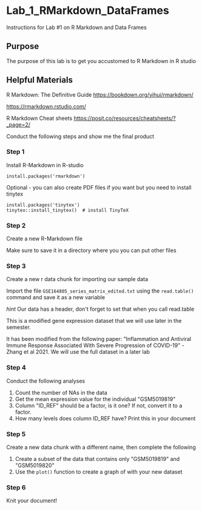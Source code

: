 # Lab_1_RMarkdown_DataFrames
Instructions for Lab #1 on R Markdown and Data Frames

## Purpose 
The purpose of this lab is to get you accustomed to R Markdown in R studio

## Helpful Materials
R Markdown: The Definitive Guide
<https://bookdown.org/yihui/rmarkdown/>

<https://rmarkdown.rstudio.com/>

R Markdown Cheat sheets
<https://posit.co/resources/cheatsheets/?_page=2/>

Conduct the following steps and show me the final product

### Step 1
Install R-Markdown in R-studio

```install.packages('rmarkdown')```

Optional - you can also create PDF files if you want but you need to install tinytex

```
install.packages('tinytex')
tinytex::install_tinytex()  # install TinyTeX
```

### Step 2
Create a new R-Markdown file

Make sure to save it in a directory where you you can put other files

### Step 3

Create a new r data chunk for importing our sample data

Import the file ```GSE164805_series_matrix_edited.txt``` using the ```read.table()``` command and save it as a new variable

_hint_ Our data has a header, don't forget to set that when you call read.table

This is a modified gene expression dataset that we will use later in the semester.

It has been modified from the following paper: "Inflammation and Antiviral Immune Response Associated With Severe Progression of COVID-19" - Zhang et al 2021. We will use the full dataset in a later lab

### Step 4

Conduct the following analyses 

1. Count the number of NAs in the data
2. Get the mean expression value for the individual "GSM5019819"
3. Column "ID_REF" should be a factor, is it one? If not, convert it to a factor.
4. How many levels does column ID_REF have? Print this in your document


### Step 5

Create a new data chunk with a different name, then complete the following

1. Create a subset of the data that contains only "GSM5019819" and "GSM5019820"
2. Use the ```plot()``` function to create a graph of with your new dataset


### Step 6

Knit your document! 


